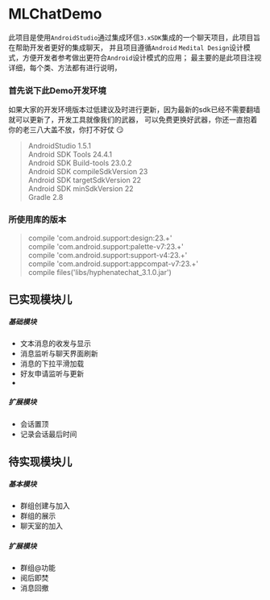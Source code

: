 MLChatDemo
================
此项目是使用`AndroidStudio`通过集成环信`3.xSDK`集成的一个聊天项目，此项目旨在帮助开发者更好的集成聊天，
并且项目遵循`Android` `Medital Design`设计模式，方便开发者参考做出更符合`Android`设计模式的应用；
最主要的是此项目注视详细，每个类、方法都有进行说明，

### 首先说下此Demo开发环境
如果大家的开发环境版本过低建议及时进行更新，因为最新的sdk已经不需要翻墙就可以更新了，开发工具就像我们的武器，
可以免费更换好武器，你还一直抱着你的老三八大盖不放，你打不好仗 :smirk:
>AndroidStudio 1.5.1  
Android SDK Tools 24.4.1  
Android SDK Build-tools 23.0.2  
Android SDK compileSdkVersion 23  
Android SDK targetSdkVersion 22  
Android SDK minSdkVersion 22  
Gradle 2.8
    
### 所使用库的版本
>compile 'com.android.support:design:23.+'  
compile 'com.android.support:palette-v7:23.+'  
compile 'com.android.support:support-v4:23.+'  
compile 'com.android.support:appcompat-v7:23.+'  
compile files('libs/hyphenatechat_3.1.0.jar')  

已实现模块儿
-----------------
##### 基础模块
- 文本消息的收发与显示
- 消息监听与聊天界面刷新
- 消息的下拉平滑加载
- 好友申请监听与更新
- 


##### 扩展模块
- 会话置顶
- 记录会话最后时间

待实现模块儿
---------------------
##### 基本模块
- 群组创建与加入
- 群组的展示
- 聊天室的加入

##### 扩展模块
- 群组@功能
- 阅后即焚
- 消息回撤



